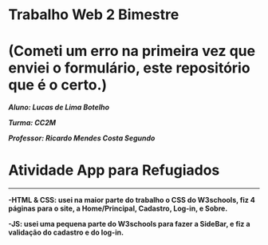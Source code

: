 # Trabalho Web 2 Bimestre 

# (Cometi um erro na primeira vez que enviei o formulário, este repositório que é o certo.)

***Aluno: Lucas de Lima Botelho***

***Turma: CC2M***

***Professor: Ricardo Mendes Costa Segundo***

# Atividade App para Refugiados
---
**-HTML & CSS: usei na maior parte do trabalho o CSS do W3schools, fiz 4 páginas para o site, a Home/Principal, Cadastro, Log-in, e Sobre.**

**-JS: usei uma pequena parte do W3schools para fazer a SideBar, e fiz a validação do cadastro e do log-in.**

